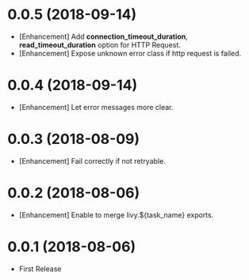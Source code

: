 0.0.5 (2018-09-14)
==================

* [Enhancement] Add **connection_timeout_duration**, **read_timeout_duration** option for HTTP Request.
* [Enhancement] Expose unknown error class if http request is failed.

0.0.4 (2018-09-14)
==================

* [Enhancement] Let error messages more clear.

0.0.3 (2018-08-09)
==================

* [Enhancement] Fail correctly if not retryable.

0.0.2 (2018-08-06)
==================

* [Enhancement] Enable to merge livy.${task_name} exports.

0.0.1 (2018-08-06)
==================

* First Release

